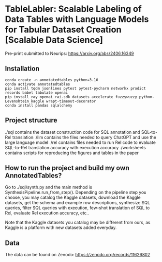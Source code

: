 # TableLabler: Scalable Labeling of Data Tables with Language Models for Tabular Dataset Creation [Scalable Data Science]

Pre-print submitted to Neurips: https://arxiv.org/abs/2406.16349

## Installation

```
conda create -n annotatedtables python=3.10
conda activate annotatedtables
pip install tqdm jsonlines pytest pytest-pycharm networkx prodict records babel tabulate openai
pip install ray openai rai-sdk datasets accelerate fuzzywuzzy python-Levenshtein kaggle wrapt-timeout-decorator
conda install pandas sqlalchemy
```

## Project structure
./sql contains the dataset construction code for SQL annotation and SQL-to-Rel translation
./llm contains the files needed to query ChatGPT and use the large language model
./rel contains files needed to run Rel code to evaluate SQL-to-Rel translation accuracy with execution accuracy
./worksheets contains scripts for reproducing the figures and tables in the paper

## How to run the project and build my own AnnotatedTables?
Go to ./sql/synth.py and the main method is SynthesisPipeline.run_from_step().
Depending on the pipeline step you choose, you may catalog the Kaggle datasets, download the Kaggle datasets,
get the schema and example row descriptions, synthesize SQL queries, filter SQL queries with execution,
few-shot translation of SQL to Rel, evaluate Rel execution accuracy, etc..

Note that the Kaggle datasets you catalog may be different from ours, as Kaggle is a platform with new datasets added 
everyday.

## Data
The data can be found on Zenodo: https://zenodo.org/records/11626802

